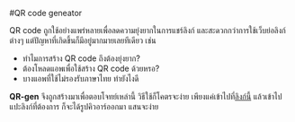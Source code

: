 #QR code geneator

QR code ถูกใช้อย่างแพร่หลายเพื่อลดความยุ่งยากในการแชร์ลิงก์ และสะดวกกว่าการใช้เว็บย่อลิงก์ต่างๆ แต่ปัญหาที่เกิดขึ้นก็มีอยู่มากมายเลยทีเดียว เช่น
* ทำไมการสร้าง QR code ถึงต้องยุ่งยาก?
* ต้องโหลดแอพเพื่อใช้สร้าง QR code ด้วยหรอ?
* บางแอพที่ใช้ไม่รองรับภาษาไทย ทำยังไงดี

**QR-gen** จึงถูกสร้างมาเพื่อตอบโจทย์เหล่านี้ วิธีใช้ก็โคตรจะง่าย เพียงแค่เข้าไปที่[ลิงก์นี้](https://reiiyuki.github.io/QR-Gen/) แล้วเข้าไปแปะลิงก์ที่ต้องการ ก็จะได้รูปคิวอาร์ออกมา แสนจะง่าย